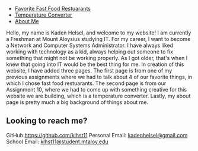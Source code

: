 <nav>
        <ul>
            <li><a href="fastfoodrestuarants.html">Favorite Fast Food Restuarants</a></li>
            <li><a href="tempconverter.html">Temperature Converter</a></li>
            <li><a href="about.html">About Me</a></li>
        </ul>
</nav>

Hello, my name is Kaden Helsel, and welcome to my website! I am currently a Freshman at Mount Aloysius studying IT. For my career, I want to become a Network and Computer Systems Administrator. I have always liked working with technology as a kid, always helping out someone to fix something that might not be working properly. As I got older, that's when I knew that going into IT would be the best thing for me. In creation of this website, I have added three pages. The first page is from one of my previous assignments where we had to talk about 4 of our favorite things, in which I chose fast food restuarants. The second page is from our Assignment 10, where we had to come up with something creative for this website we are building, which is a temperature converter. Lastly, my about page is pretty much a big background of things about me.

<h2>
Looking to reach me?
</h2>

GitHub:https://github.com/klhst11
Personal Email: kadenhelsel@gmail.com
School Email: klhst11@student.mtaloy.edu
